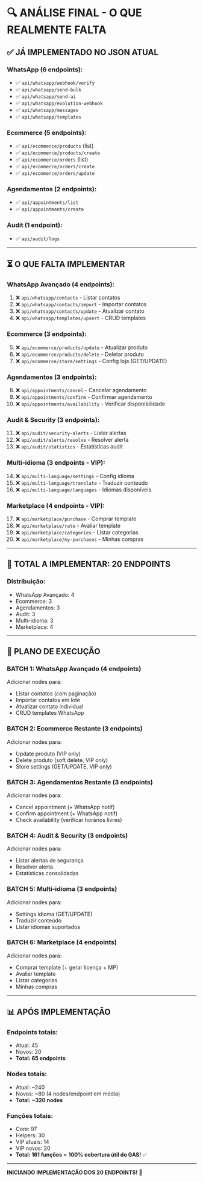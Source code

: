 # 🔍 ANÁLISE FINAL - O QUE REALMENTE FALTA

## ✅ **JÁ IMPLEMENTADO NO JSON ATUAL**

### **WhatsApp (6 endpoints):**
- ✅ `api/whatsapp/webhook/verify`
- ✅ `api/whatsapp/send-bulk`
- ✅ `api/whatsapp/send-ai`
- ✅ `api/whatsapp/evolution-webhook`
- ✅ `api/whatsapp/messages`
- ✅ `api/whatsapp/templates`

### **Ecommerce (5 endpoints):**
- ✅ `api/ecommerce/products` (list)
- ✅ `api/ecommerce/products/create`
- ✅ `api/ecommerce/orders` (list)
- ✅ `api/ecommerce/orders/create`
- ✅ `api/ecommerce/orders/update`

### **Agendamentos (2 endpoints):**
- ✅ `api/appointments/list`
- ✅ `api/appointments/create`

### **Audit (1 endpoint):**
- ✅ `api/audit/logs`

---

## ⏳ **O QUE FALTA IMPLEMENTAR**

### **WhatsApp Avançado (4 endpoints):**
1. ❌ `api/whatsapp/contacts` - Listar contatos
2. ❌ `api/whatsapp/contacts/import` - Importar contatos
3. ❌ `api/whatsapp/contacts/update` - Atualizar contato
4. ❌ `api/whatsapp/templates/upsert` - CRUD templates

### **Ecommerce (3 endpoints):**
5. ❌ `api/ecommerce/products/update` - Atualizar produto
6. ❌ `api/ecommerce/products/delete` - Deletar produto
7. ❌ `api/ecommerce/store/settings` - Config loja (GET/UPDATE)

### **Agendamentos (3 endpoints):**
8. ❌ `api/appointments/cancel` - Cancelar agendamento
9. ❌ `api/appointments/confirm` - Confirmar agendamento
10. ❌ `api/appointments/availability` - Verificar disponibilidade

### **Audit & Security (3 endpoints):**
11. ❌ `api/audit/security-alerts` - Listar alertas
12. ❌ `api/audit/alerts/resolve` - Resolver alerta
13. ❌ `api/audit/statistics` - Estatísticas audit

### **Multi-idioma (3 endpoints - VIP):**
14. ❌ `api/multi-language/settings` - Config idioma
15. ❌ `api/multi-language/translate` - Traduzir conteúdo
16. ❌ `api/multi-language/languages` - Idiomas disponíveis

### **Marketplace (4 endpoints - VIP):**
17. ❌ `api/marketplace/purchase` - Comprar template
18. ❌ `api/marketplace/rate` - Avaliar template
19. ❌ `api/marketplace/categories` - Listar categorias
20. ❌ `api/marketplace/my-purchases` - Minhas compras

---

## 🎯 **TOTAL A IMPLEMENTAR: 20 ENDPOINTS**

### **Distribuição:**
- WhatsApp Avançado: 4
- Ecommerce: 3
- Agendamentos: 3
- Audit: 3
- Multi-idioma: 3
- Marketplace: 4

---

## 🚀 **PLANO DE EXECUÇÃO**

### **BATCH 1: WhatsApp Avançado (4 endpoints)**
Adicionar nodes para:
- Listar contatos (com paginação)
- Importar contatos em lote
- Atualizar contato individual
- CRUD templates WhatsApp

### **BATCH 2: Ecommerce Restante (3 endpoints)**
Adicionar nodes para:
- Update produto (VIP only)
- Delete produto (soft delete, VIP only)
- Store settings (GET/UPDATE, VIP only)

### **BATCH 3: Agendamentos Restante (3 endpoints)**
Adicionar nodes para:
- Cancel appointment (+ WhatsApp notif)
- Confirm appointment (+ WhatsApp notif)
- Check availability (verificar horários livres)

### **BATCH 4: Audit & Security (3 endpoints)**
Adicionar nodes para:
- Listar alertas de segurança
- Resolver alerta
- Estatísticas consolidadas

### **BATCH 5: Multi-idioma (3 endpoints)**
Adicionar nodes para:
- Settings idioma (GET/UPDATE)
- Traduzir conteúdo
- Listar idiomas suportados

### **BATCH 6: Marketplace (4 endpoints)**
Adicionar nodes para:
- Comprar template (+ gerar licença + MP)
- Avaliar template
- Listar categorias
- Minhas compras

---

## 📊 **APÓS IMPLEMENTAÇÃO**

### **Endpoints totais:**
- Atual: 45
- Novos: 20
- **Total: 65 endpoints**

### **Nodes totais:**
- Atual: ~240
- Novos: ~80 (4 nodes/endpoint em média)
- **Total: ~320 nodes**

### **Funções totais:**
- Core: 97
- Helpers: 30
- VIP atuais: 14
- VIP novos: 20
- **Total: 161 funções** = **100% cobertura útil do GAS!** ✅

---

**INICIANDO IMPLEMENTAÇÃO DOS 20 ENDPOINTS!** 🚀
